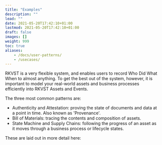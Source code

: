 ```yaml
---
title: "Examples"
description: ""
lead: ""
date: 2021-05-20T17:42:10+01:00
lastmod: 2021-05-20T17:42:10+01:00
draft: false
images: []
weight: 999
toc: true
aliases:
    - /docs/user-patterns/
    - /usecases/
---
```


RKVST is a very flexible system, and enables users to record Who Did What When to almost anything. To get the best out of the system, however, it is important to model your real-world assets and business processes efficiently into RKVST Assets and Events.

The three most common patterns are:
* Authenticity and Attestation: proving the state of documents and data at a point in time. Also known as 'Provenance'.
* Bill of Materials: tracing the contents and composition of assets.
* State Machine and Supply Chains: following the progress of an asset as it moves through a business process or lifecycle states.

These are laid out in more detail here: